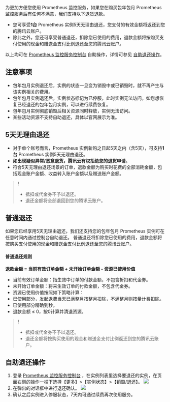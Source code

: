 
为更加方便您使用 Prometheus 监控服务，如果您在购买包年包月 Prometheus 监控服务后有任何不满意，我们支持以下退货退款。
- 您可享受**1台** Prometheus 实例5天无理由退还，您支付的有效金额将返还到您的腾讯云账户。
- 除此之外，您还可享受普通退还，扣除您已使用的费用，退款金额将按购买支付使用的现金和赠送金支付比例退还至您的腾讯云账户。

以上均可在 [Prometheus 监控服务控制台](https://console.cloud.tencent.com/monitor/prometheus/open) 自助操作，详情可参见 [自助退还操作](#.E8.87.AA.E5.8A.A9.E9.80.80.E8.BF.98.E6.93.8D.E4.BD.9C)。

## 注意事项
- 包年包月实例退还后，实例的状态一旦变为销毁中或已销毁时，就不再产生与该实例相关的费用。
- 包年包月实例退还后，实例状态标记为已停服，此时实例无法访问。如您想恢复已经退还的包年包月实例，可以进行续费恢复。
- 包年包月实例彻底销毁后相关资源同时释放，实例无法访问。
- 某些活动资源不支持自助退还，具体以官网展示为准。

## 5天无理由退还
- 对于单个账号而言，Prometheus 实例新购之日起5天之内（含5天），可支持**1台** Prometheus 实例5天无理由退还。
- **如出现疑似异常/恶意退货，腾讯云有权拒绝您的退货申请**。
- 符合5天无理由退还场景的订单，退款金额为购买时花费的全部消耗金额，包括现金账户金额、收益转入账户金额以及赠送账户金额。

>!
>- 抵扣或代金券不予以退还。
>- 退还金额将全部退回到您的腾讯云账户。

## 普通退还

如果您已经享用5天无理由退还，我们还支持您的包年包月 Prometheus 实例可在任意时间内通过控制台自助退还。
普通退还将扣除您已使用的费用，退款金额将按购买支付使用的现金和赠送金支付比例退还至您的腾讯云账户。

#### 普通退还规则

**退款金额 = 当前有效订单金额 + 未开始订单金额 - 资源已使用价值**

- 当前有效订单金额：指生效中订单的付款金额，不包含折扣和代金券。
- 未开始订单金额：将来生效订单的付款金额，不包含代金券。
- 资源已使用价值按照如下策略计算：
 - 已使用部分，发起退费当天已满整月按整月扣除，不满整月则按量计费扣除。
 - 已使用部分精确到秒。
 - 退款金额 ≤ 0，按0计算并清退资源。

>!
>- 抵扣或代金券不予以退还。
>- 退还金额将按购买使用的现金和赠送金支付比例返还到您的腾讯云账户。

## 自助退还操作
1. 登录 [ Prometheus 监控服务控制台](https://console.cloud.tencent.com/cdb) ，在实例列表里选择要退还的实例，在页面右侧的操作一栏下选择【更多】>【实例状态】>【销毁/退还】。
![](https://main.qcloudimg.com/raw/5a57da6164e13cafacead993a685a13b.png)
2. 在弹出的对话框中进行退还确认。
![](https://main.qcloudimg.com/raw/a85b561facbbc217a369b059c3d05dde.png)
3. 确认之后实例进入停服状态，7天内可通过续费再次使用服务。
